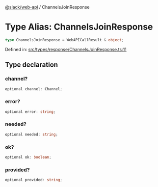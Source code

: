 [@slack/web-api](../index.md) / ChannelsJoinResponse

# Type Alias: ChannelsJoinResponse

```ts
type ChannelsJoinResponse = WebAPICallResult & object;
```

Defined in: [src/types/response/ChannelsJoinResponse.ts:11](https://github.com/slackapi/node-slack-sdk/blob/main/packages/web-api/src/types/response/ChannelsJoinResponse.ts#L11)

## Type declaration

### channel?

```ts
optional channel: Channel;
```

### error?

```ts
optional error: string;
```

### needed?

```ts
optional needed: string;
```

### ok?

```ts
optional ok: boolean;
```

### provided?

```ts
optional provided: string;
```
